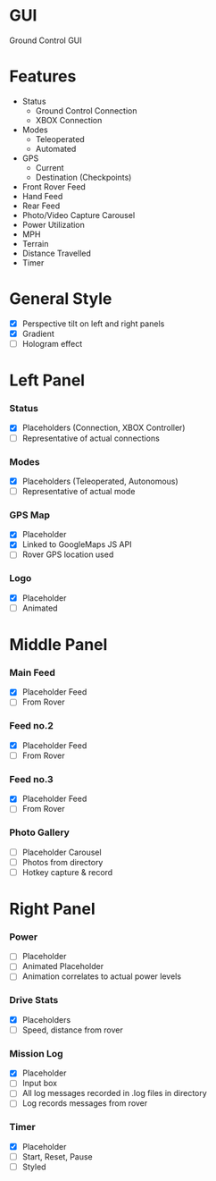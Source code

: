 # GUI
Ground Control GUI

# Features

* Status
  * Ground Control Connection
  * XBOX Connection
* Modes
  * Teleoperated
  * Automated
* GPS
  * Current
  * Destination (Checkpoints)
* Front Rover Feed
* Hand Feed
* Rear Feed
* Photo/Video Capture Carousel
* Power Utilization
* MPH
* Terrain
* Distance Travelled
* Timer

# General Style

- [x] Perspective tilt on left and right panels
- [x] Gradient
- [ ] Hologram effect

# Left Panel

### Status

- [x] Placeholders (Connection, XBOX Controller)
- [ ] Representative of actual connections

### Modes
- [x] Placeholders (Teleoperated, Autonomous)
- [ ] Representative of actual mode

### GPS Map
- [x] Placeholder
- [x] Linked to GoogleMaps JS API
- [ ] Rover GPS location used

### Logo
- [x] Placeholder
- [ ] Animated

# Middle Panel

### Main Feed
- [x] Placeholder Feed
- [ ] From Rover

### Feed no.2
- [x] Placeholder Feed
- [ ] From Rover

### Feed no.3
- [x] Placeholder Feed
- [ ] From Rover

### Photo Gallery
- [ ] Placeholder Carousel
- [ ] Photos from directory
- [ ] Hotkey capture & record

# Right Panel

### Power
- [ ] Placeholder
- [ ] Animated Placeholder
- [ ] Animation correlates to actual power levels

### Drive Stats
- [x] Placeholders
- [ ] Speed, distance from rover

### Mission Log
- [x] Placeholder
- [ ] Input box
- [ ] All log messages recorded in .log files in directory
- [ ] Log records messages from rover

### Timer
- [x] Placeholder
- [ ] Start, Reset, Pause
- [ ] Styled
